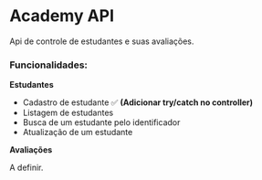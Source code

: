 # Academy API

Api de controle de estudantes e suas avaliações.

### Funcionalidades:

**Estudantes**

- Cadastro de estudante ✅ **(Adicionar try/catch no controller)**
- Listagem de estudantes
- Busca de um estudante pelo identificador
- Atualização de um estudante

**Avaliações**

A definir.
